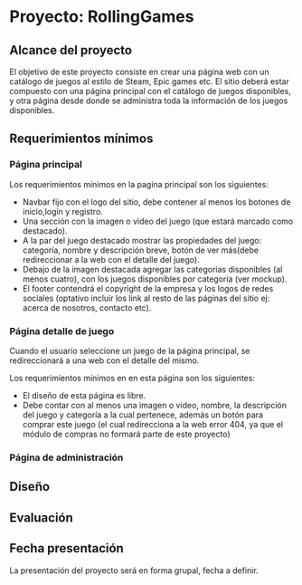 # Proyecto: RollingGames

## Alcance del proyecto
El objetivo de este proyecto consiste en crear una página web con un catálogo de juegos al estilo de Steam, Epic games etc. El sitio deberá estar compuesto con una página principal con el catálogo de juegos disponibles, y otra página desde donde se administra toda la información de los juegos disponibles.


## Requerimientos mínimos

### Página principal
Los requerimientos mínimos en la pagina principal son los siguientes:
- Navbar fijo con el logo del sitio, debe contener al menos los botones de inicio,login y registro.
- Una sección con la imagen o video del juego (que estará marcado como destacado).
- A la par del juego destacado mostrar las propiedades del juego: categoría, nombre y descripción breve, botón de ver más(debe redireccionar a la web con el detalle del juego).
- Debajo de la imagen destacada agregar las categorías disponibles (al menos cuatro), con los juegos disponibles por categoría (ver mockup).
- El footer contendrá el copyright de la empresa y los logos de redes sociales (optativo incluir los link al resto de las páginas del sitio ej: acerca de nosotros, contacto etc).

### Página detalle de juego

Cuando el usuario seleccione un juego de la página principal, se redireccionará a una web con el detalle del mismo.

Los requerimientos mínimos en en esta página son los siguientes:

- El diseño de esta página es libre.
- Debe contar con al menos una imagen o video, nombre, la descripción del juego y categoría a la cual pertenece, además un botón para comprar este juego (el cual redirecciona a la web error 404, ya que el módulo de compras no formará parte de este proyecto)

### Página de administración

## Diseño

## Evaluación

## Fecha presentación
La presentación del proyecto será en forma grupal, fecha a definir.




